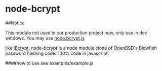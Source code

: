 node-bcrypt
===========
##Notice

This module not used in our production project now, only use in dev windows.
You may use [node.bcrypt.js](https://github.com/ncb000gt/node.bcrypt.js)

like [jBcrypt](http://www.mindrot.org/projects/jBCrypt/), node-bcrypt is a node module clone of OpenBSD's Blowfish password hashing code.
100% code in javascript.


####how to use
see examples/example.js
